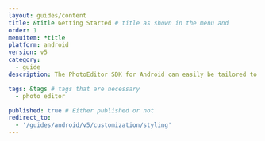 ```yaml
---
layout: guides/content
title: &title Getting Started # title as shown in the menu and
order: 1
menuitem: *title
platform: android
version: v5
category:
  - guide
description: The PhotoEditor SDK for Android can easily be tailored to meet your business needs. Learn how to swiftly create the editor your use-case requires.

tags: &tags # tags that are necessary
  - photo editor

published: true # Either published or not
redirect_to:
  - '/guides/android/v5/customization/styling'
---
```

<!--
change Export/Save-Button (either to a different icon or to a text) (5x)
change color of button/icon (2x)
change background color
change background color in listview/toolbar
change the corner image (?!)
Can I only change the photo editor toolbar background color not the specific tools (like Transform or filter) background color?
change the photo editor preview background (from black to white)
change camera button
change camera view (to white background)
change text for menu item
change the chequered box on the color changer to a rainbow box
-->